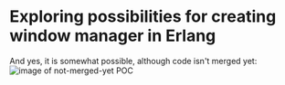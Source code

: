 
<h1>Exploring possibilities for creating window manager in Erlang</h1>

And yes, it is somewhat possible, although code isn't merged yet:
![image of not-merged-yet POC](http://i.imgur.com/1KfMxAb.png)

